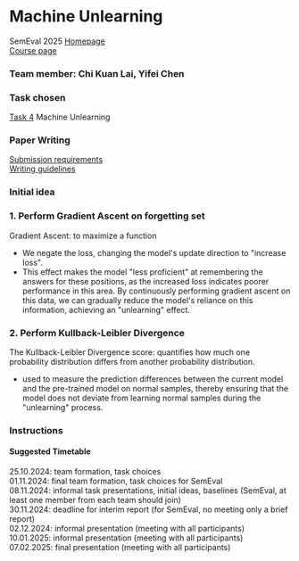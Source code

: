 # Machine Unlearning

SemEval 2025 [Homepage](https://semeval.github.io/SemEval2025/tasks) <br>
[Course page](https://github.com/cicl-iscl/cicl2024)

### Team member: Chi Kuan Lai, Yifei Chen <br>

### Task chosen
[Task 4](https://llmunlearningsemeval2025.github.io/) Machine Unlearning <br>

### Paper Writing
[Submission requirements](https://semeval.github.io/paper-requirements.html)  
[Writing guidelines](https://semeval.github.io/system-paper-template.html)

### Initial idea
### 1. Perform Gradient Ascent on forgetting set
Gradient Ascent: to maximize a function
- We negate the loss, changing the model's update direction to "increase loss".
- This effect makes the model "less proficient" at remembering the answers for these positions, as the increased loss indicates poorer performance in this area.
By continuously performing gradient ascent on this data, we can gradually reduce the model's reliance on this information, achieving an "unlearning" effect.

### 2. Perform Kullback-Leibler Divergence 
The Kullback-Leibler Divergence score: quantifies how much one probability distribution differs from another probability distribution.
-  used to measure the prediction differences between the current model and the pre-trained model on normal samples, thereby ensuring that the model does not deviate from learning normal samples during the "unlearning" process.
  

### Instructions

#### Suggested Timetable
25.10.2024: team formation, task choices <br>
01.11.2024: final team formation, task choices for SemEval <br>
08.11.2024: informal task presentations, initial ideas, baselines (SemEval, at least one member from each team should join) <br>
30.11.2024: deadline for interim report (for SemEval, no meeting only a brief report) <br>
02.12.2024: informal presentation (meeting with all participants) <br>
10.01.2025: informal presentation (meeting with all participants) <br>
07.02.2025: final presentation (meeting with all participants) <br>



